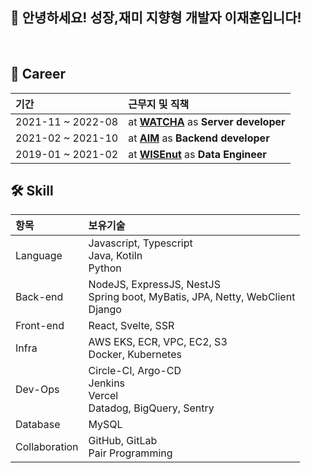 ## 👋 **안녕하세요! 성장,재미 지향형 개발자 이재훈입니다!**

<br/>

## 💼 **Career** 
|기간|근무지 및 직책|
|:---|:---|
|2021-11 ~ 2022-08|at **[WATCHA](https://www.watcha.com)** as **Server developer**|
|2021-02 ~ 2021-10|at **[AIM](https://www.getaim.co)** as **Backend developer**|
|2019-01 ~ 2021-02|at **[WISEnut](https://www.wisenut.com/)** as **Data Engineer**|


## 🛠 **Skill** 
|항목|보유기술|
|:---|:---|
|Language|Javascript, Typescript</br> Java, Kotiln</br> Python|
|Back-end| NodeJS, ExpressJS, NestJS</br>  Spring boot, MyBatis, JPA, Netty, WebClient</br> Django|
|Front-end| React, Svelte, SSR|
|Infra|AWS EKS, ECR, VPC, EC2, S3 </br>Docker, Kubernetes|
|Dev-Ops|Circle-CI, Argo-CD </br> Jenkins</br> Vercel </br>Datadog, BigQuery, Sentry|
|Database|MySQL|
|Collaboration|GitHub, GitLab </br> Pair Programming|
